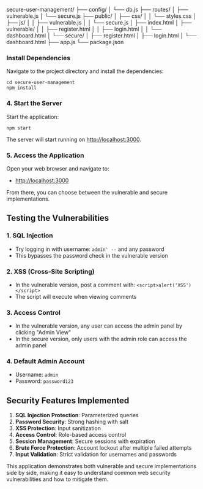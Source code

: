 secure-user-management/
├── config/
│   └── db.js
├── routes/
│   ├── vulnerable.js
│   └── secure.js
├── public/
│   ├── css/
│   │   └── styles.css
│   ├── js/
│   │   ├── vulnerable.js
│   │   └── secure.js
│   ├── index.html
│   ├── vulnerable/
│   │   ├── register.html
│   │   ├── login.html
│   │   └── dashboard.html
│   └── secure/
│       ├── register.html
│       ├── login.html
│       └── dashboard.html
├── app.js
└── package.json

###  Install Dependencies

Navigate to the project directory and install the dependencies:

```shellscript
cd secure-user-management
npm install
```

### 4. Start the Server

Start the application:

```shellscript
npm start
```

The server will start running on [http://localhost:3000](http://localhost:3000).

### 5. Access the Application

Open your web browser and navigate to:

- [http://localhost:3000](http://localhost:3000)


From there, you can choose between the vulnerable and secure implementations.

## Testing the Vulnerabilities

### 1. SQL Injection

- Try logging in with username: `admin' --` and any password
- This bypasses the password check in the vulnerable version


### 2. XSS (Cross-Site Scripting)

- In the vulnerable version, post a comment with: `<script>alert('XSS')</script>`
- The script will execute when viewing comments


### 3. Access Control

- In the vulnerable version, any user can access the admin panel by clicking "Admin View"
- In the secure version, only users with the admin role can access the admin panel


### 4. Default Admin Account

- Username: `admin`
- Password: `password123`


## Security Features Implemented

1. **SQL Injection Protection**: Parameterized queries
2. **Password Security**: Strong hashing with salt
3. **XSS Protection**: Input sanitization
4. **Access Control**: Role-based access control
5. **Session Management**: Secure sessions with expiration
6. **Brute Force Protection**: Account lockout after multiple failed attempts
7. **Input Validation**: Strict validation for usernames and passwords


This application demonstrates both vulnerable and secure implementations side by side, making it easy to understand common web security vulnerabilities and how to mitigate them.
